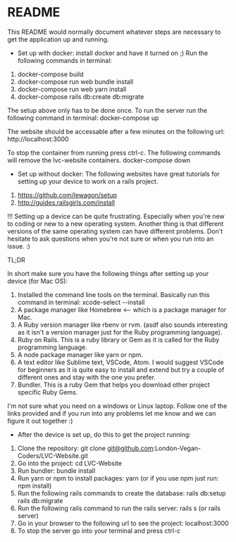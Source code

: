 # README

This README would normally document whatever steps are necessary to get the
application up and running.


* Set up with docker:
install docker and have it turned on ;)
Run the following commands in terminal:
1. docker-compose build
2. docker-compose run web bundle install
3. docker-compose run web yarn install
4. docker-compose rails db:create db:migrate

The setup above only has to be done once.
To run the server run the following command in terminal:
docker-compose up

The website should be accessable after a few minutes on the following url:
http://localhost:3000

To stop the container from running press ctrl-c.
The following commands will remove the lvc-website containers. 
docker-compose down

* Set up without docker:
The following websites have great tutorials for setting up your device to work on a rails project.
1. https://github.com/lewagon/setup
2. http://guides.railsgirls.com/install

!!! Setting up a device can be quite frustrating. Especially when you're new to coding or new to a new operating system. Another thing is that different versions of the same operating system can have different problems. Don't hesitate to ask questions when you're not sure or when you run into an issue. :)

TL;DR

In short make sure you have the following things after setting up your device (for Mac OS):
1. Installed the command line tools on the terminal. Basically run this command in terminal: xcode-select --install
2. A package manager like Homebrew <-- which is a package manager for Mac.
3. A Ruby version manager like rbenv or rvm. (asdf also sounds interesting as it isn't a version manager just for the Ruby programming language).
4. Ruby on Rails. This is a ruby library or Gem as it is called for the Ruby programming language.
5. A node package manager like yarn or npm.
6. A text editor like Sublime text, VSCode, Atom. I would suggest VSCode for beginners as it is quite easy to install and extend but try a couple of different ones and stay with the one you prefer.
7. Bundler. This is a ruby Gem that helps you download other project specific Ruby Gems.

I'm not sure what you need on a windows or Linux laptop. Follow one of the links provided and if you run into any problems let me know and we can figure it out together :)

* After the device is set up, do this to get the project running:
1. Clone the repository: git clone git@github.com:London-Vegan-Coders/LVC-Website.git
2. Go into the project: cd LVC-Website
3. Run bundler: bundle install
4. Run yarn or npm to install packages: yarn (or if you use npm just run: npm install)
5. Run the following rails commands to create the database:
    rails db:setup
    rails db:migrate
6. Run the following rails command to run the rails server:
    rails s (or rails server)
7. Go in your browser to the following url to see the project:
    localhost:3000
8. To stop the server go into your terminal and press ctrl-c
